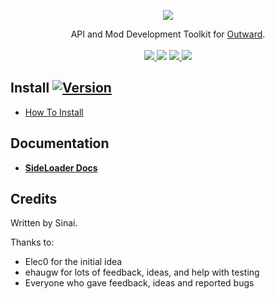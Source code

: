 <p align="center">
<img align="center" src="https://i.imgur.com/DWezCnm.png">
</p>

<p align="center">
  API and Mod Development Toolkit for <a href="https://outward.gamepedia.com/Outward_Wiki">Outward</a>.<br><br>

  <a href="../../releases/latest">
    <img src="https://img.shields.io/github/release/sinai-dev/Outward-SideLoader.svg" />
  </a> 
  <img src="https://img.shields.io/github/downloads/sinai-dev/Outward-SideLoader/total.svg" /> 
  <a href="https://www.nexusmods.com/outward/mods/96">
    <img src="https://img.shields.io/badge/NexusMods-red?link=https://www.nexusmods.com/outward/mods/96" />
  </a>
  <a href="https://discord.gg/zKyfGmy7TR">
    <img src="https://img.shields.io/badge/Discord-chat-blue?style=social&logo=discord" />
  </a>
  
</p>

## Install [![Version](https://img.shields.io/badge/BepInEx-5.4.5-green.svg)](https://github.com/BepInEx/BepInEx)

* [How To Install](https://sinai-dev.github.io/OSLDocs/#/Main/Installation)

## Documentation
* <b>[SideLoader Docs](https://sinai-dev.github.io/OSLDocs/#/)</b>

## Credits
Written by Sinai.

Thanks to:
* Elec0 for the initial idea
* ehaugw for lots of feedback, ideas, and help with testing
* Everyone who gave feedback, ideas and reported bugs

<div style="display:none"><outward-mefino-mod></div>